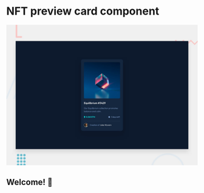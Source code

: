 # NFT preview card component

![Design preview for the NFT preview card component coding challenge](./design/desktop-preview.jpg)

## Welcome! 👋
